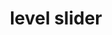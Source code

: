 ---
layout: objects
title: level slider
emoji: level_slider
permalink: 🎚.html
image: assets/img/3moji/level_slider.png
---